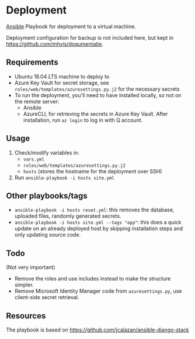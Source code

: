 # Deployment

[Ansible](https://docs.ansible.com/ansible/latest/index.html) Playbook for
deployment to a virtual machine.

Deployment configuration for backup is not included here, but kept in
https://github.com/mhvis/doqumentatie.

## Requirements

* Ubuntu 18.04 LTS machine to deploy to
* Azure Key Vault for secret storage, see `roles/web/templates/azuresettings.py.j2` for the necessary secrets
* To run the deployment, you'll need to have installed locally, so not on the remote server:
  * Ansible
  * AzureCLI, for retrieving the secrets in Azure Key Vault.
    After installation, run `az login` to log in with Q account.

## Usage

1. Check/modify variables in:
    * `vars.yml`
    * `roles/web/templates/azuresettings.py.j2`
    * `hosts` (stores the hostname for the deployment over SSH)
2. Run `ansible-playbook -i hosts site.yml`

## Other playbooks/tags

* `ansible-playbook -i hosts reset.yml`: this removes the database, uploaded files,
  randomly generated secrets.
* `ansible-playbook -i hosts site.yml --tags "app"`: this does a quick update
  on an already deployed host by skipping installation steps and only updating
  source code.

## Todo

(Not very important)

* Remove the roles and use includes instead to make the structure simpler.
* Remove Microsoft Identity Manager code from `azuresettings.py`, use client-side secret retrieval.


## Resources

The playbook is based on https://github.com/jcalazan/ansible-django-stack
